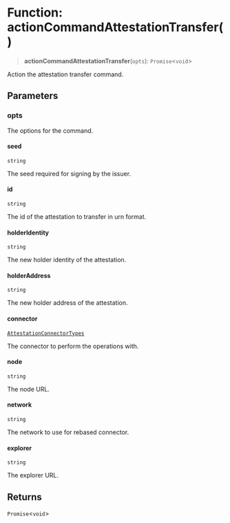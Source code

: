 # Function: actionCommandAttestationTransfer()

> **actionCommandAttestationTransfer**(`opts`): `Promise`\<`void`\>

Action the attestation transfer command.

## Parameters

### opts

The options for the command.

#### seed

`string`

The seed required for signing by the issuer.

#### id

`string`

The id of the attestation to transfer in urn format.

#### holderIdentity

`string`

The new holder identity of the attestation.

#### holderAddress

`string`

The new holder address of the attestation.

#### connector

[`AttestationConnectorTypes`](../type-aliases/AttestationConnectorTypes.md)

The connector to perform the operations with.

#### node

`string`

The node URL.

#### network

`string`

The network to use for rebased connector.

#### explorer

`string`

The explorer URL.

## Returns

`Promise`\<`void`\>
